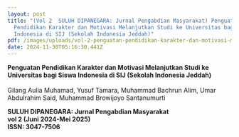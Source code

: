 ```yaml
---
layout: post
title: "(Vol 2  SULUH DIPANEGARA: Jurnal Pengabdian Masyarakat) Penguatan
  Pendidikan Karakter dan Motivasi Melanjutkan Studi ke Universitas bagi Siswa
  Indonesia di SIJ (Sekolah Indonesia Jeddah)"
pdf: /images/uploads/vol-2-penguatan-pendidikan-karakter-dan-motivasi-melanjutkan-studi-ke-universitas-bagi-siswa-indonesia-di-sij-sekolah-indonesia-jeddah-.pdf
date: 2024-11-30T05:16:30.441Z
---
```

**Penguatan Pendidikan Karakter dan Motivasi Melanjutkan Studi ke Universitas bagi Siswa Indonesia di SIJ (Sekolah Indonesia Jeddah)**\
\
Gilang Aulia Muhamad, Yusuf Tamara, Muhammad Bachrun Alim, Umar Abdulrahim Said, Muhammad Browijoyo Santanumurti

**SULUH DIPANEGARA: Jurnal Pengabdian Masyarakat**\
**vol 2 (Juni 2024-Mei 2025)**\
**ISSN: 3047-7506**